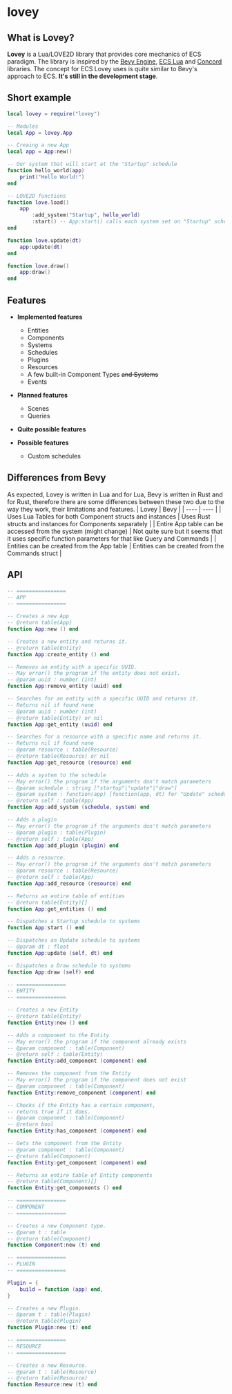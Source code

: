 # lovey

## What is Lovey?

**Lovey** is a Lua/LOVE2D library that provides core mechanics of ECS paradigm. The library is inspired by the [Bevy Engine](https://github.com/bevyengine/bevy), [ECS Lua](https://github.com/nidorx/ecs-lua) and [Concord](https://github.com/Keyslam-Group/Concord) libraries. The concept for ECS Lovey uses is quite similar to Bevy's approach to ECS. **It's still in the development stage**.

## Short example

```lua
local lovey = require("lovey")

-- Modules
local App = lovey.App

-- Creaing a new App
local app = App:new()

-- Our system that will start at the "Startup" schedule
function hello_world(app)
	print("Hello World!")
end

-- LOVE2D functions
function love.load()
	app
		:add_system("Startup", hello_world)
		:start() -- App:start() calls each system set on "Startup" schedule
end

function love.update(dt)
	app:update(dt)
end

function love.draw()
	app:draw()
end
```

## Features
- **Implemented features**
	- Entities
	- Components
	- Systems
	- Schedules
	- Plugins
	- Resources
	- A few built-in Component Types ~~and Systems~~
	- Events

- **Planned features**
	- Scenes
	- Queries

- **Quite possible features**

- **Possible features**
	- Custom schedules

## Differences from Bevy
As expected, Lovey is written in Lua and for Lua, Bevy is written in Rust and for Rust, therefore there are some differences between these two due to the way they work, their limitations and features.
| Lovey | Bevy |
| ---- | ---- |
| Uses Lua Tables for both Component structs and instances | Uses Rust structs and instances for Components separately |
| Entire App table can be accessed from the system (might change) | Not quite sure but it seems that it uses specific function parameters for that like Query and Commands |
| Entities can be created from the App table | Entities can be created from the Commands struct |

## API
```lua
-- ================
-- APP
-- ================

-- Creates a new App
-- @return table(App)
function App:new () end

-- Creates a new entity and returns it.
-- @return table(Entity)
function App:create_entity () end

-- Removes an entity with a specific UUID.
-- May error() the program if the entity does not exist.
-- @param uuid : number (int)
function App:remove_entity (uuid) end

-- Searches for an entity with a specific UUID and returns it.
-- Returns nil if found none
-- @param uuid : number (int)
-- @return table(Entity) or nil
function App:get_entity (uuid) end

-- Searches for a resource with a specific name and returns it.
-- Returns nil if found none
-- @param resource : table(Resource)
-- @return table(Resource) or nil
function App:get_resource (resource) end

-- Adds a system to the schedule
-- May error() the program if the arguments don't match parameters
-- @param schedule : string ["startup"|"update"|"draw"]
-- @param system : function(app) [function(app, dt) for "Update" schedule]
-- @return self : table(App)
function App:add_system (schedule, system) end

-- Adds a plugin
-- May error() the program if the arguments don't match parameters
-- @param plugin : table(Plugin)
-- @return self : table(App)
function App:add_plugin (plugin) end

-- Adds a resource.
-- May error() the program if the arguments don't match parameters
-- @param resource : table(Resource)
-- @return self : table(App)
function App:add_resource (resource) end

-- Returns an entire table of entities
-- @return table(Entity)[]
function App:get_entities () end

-- Dispatches a Startup schedule to systems
function App:start () end

-- Dispatches an Update schedule to systems
-- @param dt : float
function App:update (self, dt) end

-- Dispatches a Draw schedule to systems
function App:draw (self) end

-- ================
-- ENTITY
-- ================

-- Creates a new Entity
-- @return table(Entity)
function Entity:new () end

-- Adds a component to the Entity
-- May error() the program if the component already exists
-- @param component : table(Component)
-- @return self : table(Entity)
function Entity:add_component (component) end

-- Removes the component from the Entity
-- May error() the program if the component does not exist
-- @param component : table(Component)
function Entity:remove_component (component) end

-- Checks if the Entity has a certain component,
-- returns true if it does.
-- @param component : table(Component)
-- @return bool
function Entity:has_component (component) end

-- Gets the component from the Entity
-- @param component : table(Component)
-- @return table(Component)
function Entity:get_component (component) end

-- Returns an entire table of Entity components
-- @return table(Component)[]
function Entity:get_components () end

-- ================
-- COMPONENT
-- ================

-- Creates a new Component type.
-- @param t : table
-- @return table(Component)
function Component:new (t) end

-- ================
-- PLUGIN
-- ================

Plugin = {
	build = function (app) end,
}

-- Creates a new Plugin.
-- @param t : table(Plugin)
-- @return table(Plugin)
function Plugin:new (t) end

-- ================
-- RESOURCE
-- ================

-- Creates a new Resource.
-- @param t : table(Resource)
-- @return table(Resource)
function Resource:new (t) end
```